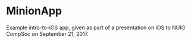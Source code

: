 # MinionApp
Example intro-to-iOS app, given as part of a presentation on iOS to NUIG CompSoc on September 21, 2017.

